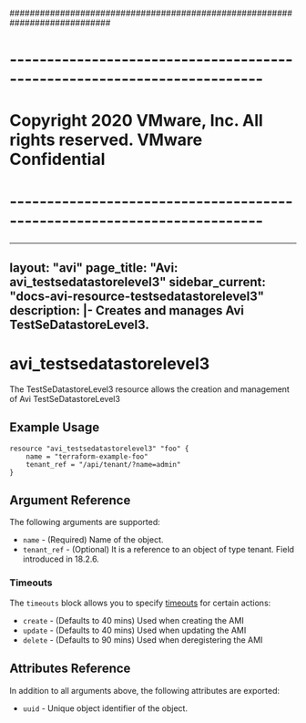############################################################################
# ------------------------------------------------------------------------
# Copyright 2020 VMware, Inc.  All rights reserved. VMware Confidential
# ------------------------------------------------------------------------
###

---
layout: "avi"
page_title: "Avi: avi_testsedatastorelevel3"
sidebar_current: "docs-avi-resource-testsedatastorelevel3"
description: |-
  Creates and manages Avi TestSeDatastoreLevel3.
---

# avi_testsedatastorelevel3

The TestSeDatastoreLevel3 resource allows the creation and management of Avi TestSeDatastoreLevel3

## Example Usage

```hcl
resource "avi_testsedatastorelevel3" "foo" {
    name = "terraform-example-foo"
    tenant_ref = "/api/tenant/?name=admin"
}
```

## Argument Reference

The following arguments are supported:

* `name` - (Required) Name of the object.
* `tenant_ref` - (Optional) It is a reference to an object of type tenant. Field introduced in 18.2.6.


### Timeouts

The `timeouts` block allows you to specify [timeouts](https://www.terraform.io/docs/configuration/resources.html#timeouts) for certain actions:

* `create` - (Defaults to 40 mins) Used when creating the AMI
* `update` - (Defaults to 40 mins) Used when updating the AMI
* `delete` - (Defaults to 90 mins) Used when deregistering the AMI

## Attributes Reference

In addition to all arguments above, the following attributes are exported:

* `uuid` -  Unique object identifier of the object.

